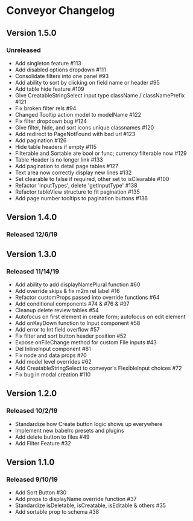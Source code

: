 # Conveyor Changelog

## Version 1.5.0

### Unreleased

-   Add singleton feature #113
-   Add disabled options dropdown #111
-   Consolidate filters into one panel #93
-   Add ability to sort by clicking on field name or header #95
-   Add table hide feature #109
-   Give CreatableStringSelect input type className / classNamePrefix #121
-   Fix broken filter rels #94
-   Changed Tooltip action model to modelName #122
-   Fix filter dropdown bug #124
-   Give filter, hide, and sort icons unique classnames #120
-   Add redirect to PageNotFound with bad url #123
-   Add pagination #126
-   Hide table headers if empty #115
-   Filterable and Sortable are bool or func; currency filterable now #129
-   Table Header is no longer link #133
-   Add pagination to detail page tables #127
-   Text area now correctly display new lines #132
-   Set clearable to false if required, other set to isClearable #100
-   Refactor 'inputTypes', delete 'getInputType' #138
-   Refactor tableView structure to fit pagination #135
-   Add page number tooltips to pagination buttons #136

## Version 1.4.0

### Released 12/6/19

## Version 1.3.0

### Released 11/14/19
-   Add ability to add displayNamePlural function #60
-   Add override skips & fix m2m rel label #16
-   Refactor customProps passed into override functions #64
-   Add conditional components #74 & #76 & #97
-   Cleanup delete review tables #54
-   Autofocus on first element in create form; autofocus on edit element
-   Add onKeyDown function to Input component #58
-   Add error to Int field overflow #57
-   Fix filter and sort button header position #52
-   Expose onFileChange method for custom File inputs #43
-   Del InlineInput component #81
-   Fix node and data props #70
-   Add model level overrides #62
-   Add CreatableStringSelect to conveyor's FlexibleInput choices #72
-   Fix bug in modal creation #110

## Version 1.2.0

### Released 10/2/19
-   Standardize how Create button logic shows up everywhere
-   Implement new babelrc presets and plugins
-   Add delete button to files #49
-   Add Filter Feature #32



## Version 1.1.0

### Released 9/10/19
-   Add Sort Button #30
-   Add props to displayName override function #37
-   Standardize isDeletable, isCreatable, isEditable & others #35
-   Add sortable prop to schema #38
